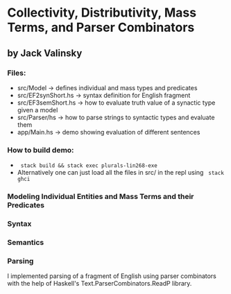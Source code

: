 # Collectivity, Distributivity, Mass Terms, and Parser Combinators
## by Jack Valinsky


### Files:
- src/Model          &rarr; defines individual and mass types and predicates
- src/EF2synShort.hs &rarr; syntax definition for English fragment
- src/EF3semShort.hs &rarr; how to evaluate truth value of a synactic type given a model
- src/Parser/hs      &rarr; how to parse strings to syntactic types and evaluate them
- app/Main.hs        &rarr; demo showing evaluation of different sentences


### How to build demo:
- <code> stack build && stack exec plurals-lin268-exe </code>
- Alternatively one can just load all the files in src/ in the repl using <code> stack ghci </code>

### Modeling Individual Entities and Mass Terms and their Predicates


### Syntax

### Semantics


### Parsing
I implemented parsing of a fragment of English using parser combinators with the help of Haskell's 
Text.ParserCombinators.ReadP library.


